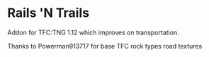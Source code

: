 # Rails 'N Trails

Addon for TFC:TNG 1.12 which improves on transportation.

Thanks to Powerman913717 for base TFC rock types road textures